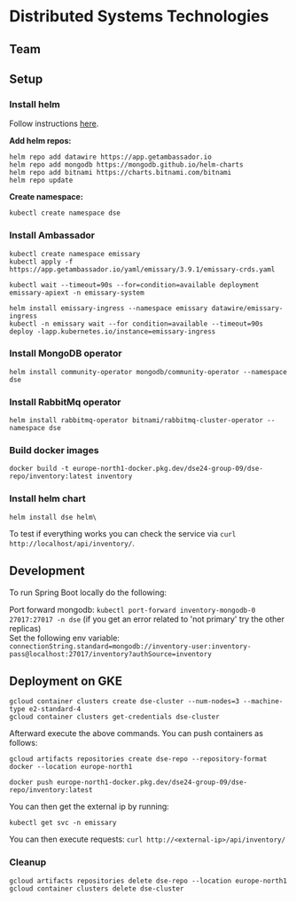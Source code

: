 # Distributed Systems Technologies

## Team

## Setup

### Install helm

Follow instructions [here](https://helm.sh/docs/intro/install/).

**Add helm repos:**

```shell
helm repo add datawire https://app.getambassador.io
helm repo add mongodb https://mongodb.github.io/helm-charts
helm repo add bitnami https://charts.bitnami.com/bitnami
helm repo update
```

**Create namespace:**

```shell
kubectl create namespace dse
```

### Install Ambassador

```shell 
kubectl create namespace emissary
kubectl apply -f https://app.getambassador.io/yaml/emissary/3.9.1/emissary-crds.yaml
 
kubectl wait --timeout=90s --for=condition=available deployment emissary-apiext -n emissary-system
 
helm install emissary-ingress --namespace emissary datawire/emissary-ingress
kubectl -n emissary wait --for condition=available --timeout=90s deploy -lapp.kubernetes.io/instance=emissary-ingress
```

### Install MongoDB operator

```shell
helm install community-operator mongodb/community-operator --namespace dse
```

### Install RabbitMq operator

```shell
helm install rabbitmq-operator bitnami/rabbitmq-cluster-operator --namespace dse
```

### Build docker images

```shell
docker build -t europe-north1-docker.pkg.dev/dse24-group-09/dse-repo/inventory:latest inventory
```

### Install helm chart

```shell
helm install dse helm\
```

To test if everything works you can check the service via `curl http://localhost/api/inventory/`.

## Development

To run Spring Boot locally do the following:

Port forward mongodb: `kubectl port-forward inventory-mongodb-0 27017:27017 -n dse` (if you get an error related to 'not
primary' try the other replicas)  
Set the following env
variable: `connectionString.standard=mongodb://inventory-user:inventory-pass@localhost:27017/inventory?authSource=inventory`

## Deployment on GKE

```shell
gcloud container clusters create dse-cluster --num-nodes=3 --machine-type e2-standard-4
gcloud container clusters get-credentials dse-cluster
```

Afterward execute the above commands. You can push containers as follows:

```shell
gcloud artifacts repositories create dse-repo --repository-format docker --location europe-north1

docker push europe-north1-docker.pkg.dev/dse24-group-09/dse-repo/inventory:latest
```

You can then get the external ip by running:

```shell
kubectl get svc -n emissary
```

You can then execute requests: `curl http://<external-ip>/api/inventory/`

### Cleanup

```
gcloud artifacts repositories delete dse-repo --location europe-north1
gcloud container clusters delete dse-cluster
```
